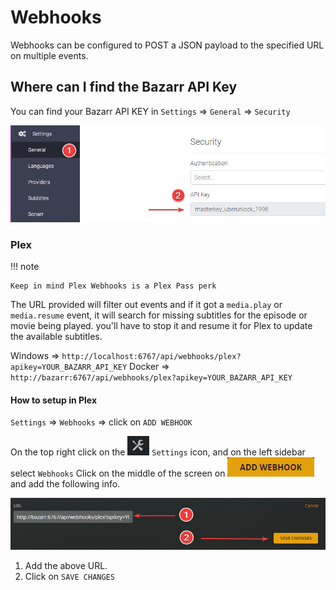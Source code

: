 # Webhooks

Webhooks can be configured to POST a JSON payload to the specified URL on multiple events.

## Where can I find the Bazarr API Key

You can find your Bazarr API KEY in `Settings` => `General` => `Security`

![!Bazarr API KEY](images/bazarr-api-key.png)

### Plex

!!! note

    Keep in mind Plex Webhooks is a Plex Pass perk

The URL provided will filter out events and if it got a `media.play` or `media.resume` event, it will search for missing subtitles for the episode or movie being played. you'll have to stop it and resume it for Plex to update the available subtitles.

Windows => `http://localhost:6767/api/webhooks/plex?apikey=YOUR_BAZARR_API_KEY`
Docker => `http://bazarr:6767/api/webhooks/plex?apikey=YOUR_BAZARR_API_KEY`

#### How to setup in Plex

`Settings` => `Webhooks` => click on `ADD WEBHOOK`

On the top right click on the ![plex-settings-icon](images/plex-settings-icon.png) `Settings` icon, and on the left sidebar select `Webhooks`
Click on the middle of the screen on ![plex-webhook-icon](images/plex-webhook-icon.png) and add the following info.

![!plex-settings-webhook](images/plex-settings-webhook.png)

1. Add the above URL.
2. Click on `SAVE CHANGES`
